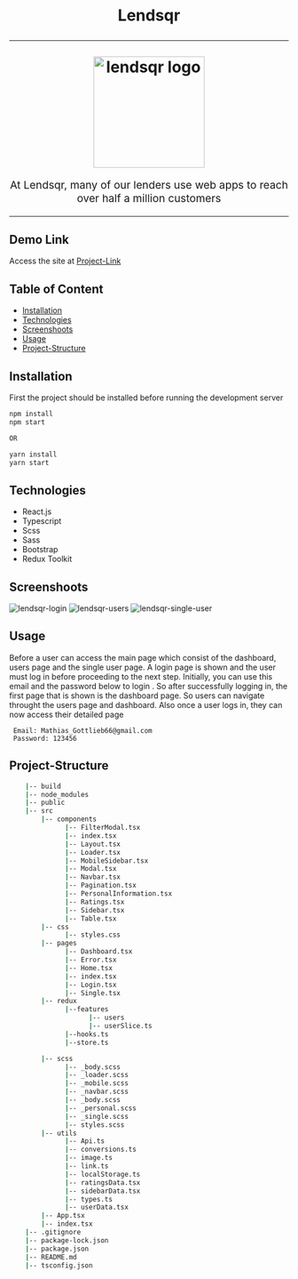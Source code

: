 <h1 align="center">
  Lendsqr
  <br>
  <hr />
  <img src="https://res.cloudinary.com/chuksmbanaso/image/upload/v1672465329/media/download_cdc1sj.jpg" alt="lendsqr logo" title="lendsqr logo" width="200" height="200px">
  <br>
</h1>
<p align="center" style="font-size: 1.2rem;">At Lendsqr, many of our lenders use web apps to reach over half a million customers</p>

<hr />

## Demo Link

Access the site at [Project-Link](https://chuck-joshua-m-lendsqr-fe-test.netlify.app)

## Table of Content

- [Installation](#Installation)
- [Technologies](#Technologies)
- [Screenshoots](#Screenshoots)
- [Usage](#Usage)
- [Project-Structure](#Project-Structure)

## Installation

First the project should be installed before running the development
server

```bash
npm install
npm start

OR

yarn install
yarn start
```

>

## Technologies

- React.js
- Typescript
- Scss
- Sass
- Bootstrap
- Redux Toolkit

## Screenshoots

<img src="https://res.cloudinary.com/chuksmbanaso/image/upload/v1672836219/media/Screenshot_77_p6f3fa.png" title="lendsqr-login" alt="lendsqr-login">
<img src="https://res.cloudinary.com/chuksmbanaso/image/upload/v1672836144/media/Screenshot_73_pdulay.png" title="lendsqr-users" alt="lendsqr-users">
<img src="https://res.cloudinary.com/chuksmbanaso/image/upload/v1672836127/media/Screenshot_75_be8ypg.png" title="lendsqr-single-user" alt="lendsqr-single-user">

## Usage

Before a user can access the main page which consist of the dashboard, users page and the single user page.
A login page is shown and the user must log in before proceeding to the next step. Initially, you can use
this email and the password below to login . So after successfully logging in, the first page that is shown is
the dashboard page. So users can navigate throught the users page and dashboard. Also once a user logs in,
they can now access their detailed page

```
 Email: Mathias_Gottlieb66@gmail.com
 Password: 123456
```

## Project-Structure

```bash
    |-- build
    |-- node_modules
    |-- public
    |-- src
        |-- components
              |-- FilterModal.tsx
              |-- index.tsx
              |-- Layout.tsx
              |-- Loader.tsx
              |-- MobileSidebar.tsx
              |-- Modal.tsx
              |-- Navbar.tsx
              |-- Pagination.tsx
              |-- PersonalInformation.tsx
              |-- Ratings.tsx
              |-- Sidebar.tsx
              |-- Table.tsx
        |-- css
              |-- styles.css
        |-- pages
              |-- Dashboard.tsx
              |-- Error.tsx
              |-- Home.tsx
              |-- index.tsx
              |-- Login.tsx
              |-- Single.tsx
        |-- redux
              |--features
                    |-- users
                    |-- userSlice.ts
              |--hooks.ts
              |--store.ts

        |-- scss
              |-- _body.scss
              |-- _loader.scss
              |-- _mobile.scss
              |-- _navbar.scss
              |-- _body.scss
              |-- _personal.scss
              |-- _single.scss
              |-- styles.scss
        |-- utils
              |-- Api.ts
              |-- conversions.ts
              |-- image.ts
              |-- link.ts
              |-- localStorage.ts
              |-- ratingsData.tsx
              |-- sidebarData.tsx
              |-- types.ts
              |-- userData.tsx
        |-- App.tsx
        |-- index.tsx
    |-- .gitignore
    |-- package-lock.json
    |-- package.json
    |-- README.md
    |-- tsconfig.json

```
